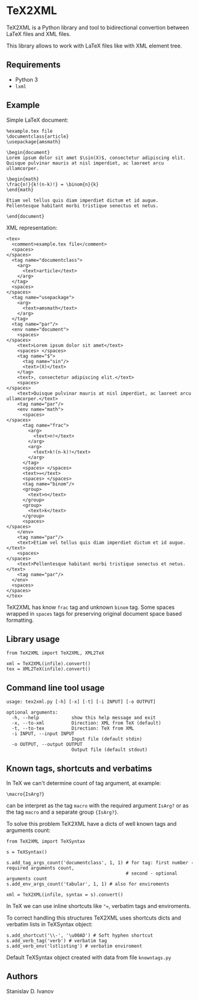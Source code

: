 TeX2XML
=======

TeX2XML is a Python library and tool to bidirectional convertion between LaTeX files and XML files.

This library allows to work with LaTeX files like with XML element tree.

Requirements
------------

* Python 3
* ``lxml``

Example
-------

Simple LaTeX document:

```
%example.tex file
\documentclass{article}
\usepackage{amsmath}

\begin{document}
Lorem ipsum dolor sit amet $\sin(X)$, consectetur adipiscing elit.
Quisque pulvinar mauris at nisl imperdiet, ac laoreet arcu ullamcorper.

\begin{math}
\frac{n!}{k!(n-k)!} = \binom{n}{k}
\end{math}

Etiam vel tellus quis diam imperdiet dictum et id augue.
Pellentesque habitant morbi tristique senectus et netus.

\end{document}
```

XML representation:

```
<tex>
  <comment>example.tex file</comment>
  <spaces>
</spaces>
  <tag name="documentclass">
    <arg>
      <text>article</text>
    </arg>
  </tag>
  <spaces>
</spaces>
  <tag name="usepackage">
    <arg>
      <text>amsmath</text>
    </arg>
  </tag>
  <tag name="par"/>
  <env name="document">
    <spaces>
</spaces>
    <text>Lorem ipsum dolor sit amet</text>
    <spaces> </spaces>
    <tag name="$">
      <tag name="sin"/>
      <text>(X)</text>
    </tag>
    <text>, consectetur adipiscing elit.</text>
    <spaces>
</spaces>
    <text>Quisque pulvinar mauris at nisl imperdiet, ac laoreet arcu ullamcorper.</text>
    <tag name="par"/>
    <env name="math">
      <spaces>
</spaces>
      <tag name="frac">
        <arg>
          <text>n!</text>
        </arg>
        <arg>
          <text>k!(n-k)!</text>
        </arg>
      </tag>
      <spaces> </spaces>
      <text>=</text>
      <spaces> </spaces>
      <tag name="binom"/>
      <group>
        <text>n</text>
      </group>
      <group>
        <text>k</text>
      </group>
      <spaces>
</spaces>
    </env>
    <tag name="par"/>
    <text>Etiam vel tellus quis diam imperdiet dictum et id augue.</text>
    <spaces>
</spaces>
    <text>Pellentesque habitant morbi tristique senectus et netus.</text>
    <tag name="par"/>
  </env>
  <spaces>
</spaces>
</tex>
```

TeX2XML has know ``frac`` tag and unknown ``binom`` tag. Some spaces wrapped in ``spaces`` tags for preserving original document space based formatting.

Library usage
-------------

```
from TeX2XML import TeX2XML, XML2TeX

xml = TeX2XML(infile).convert()
tex = XML2TeX(infile).convert()
```

Command line tool usage
-----------------------

```
usage: tex2xml.py [-h] [-x] [-t] [-i INPUT] [-o OUTPUT]

optional arguments:
  -h, --help            show this help message and exit
  -x, --to-xml          Direction: XML from TeX (default)
  -t, --to-tex          Direction: TeX from XML
  -i INPUT, --input INPUT
                        Input file (default stdin)
  -o OUTPUT, --output OUTPUT
                        Output file (default stdout)
```

Known tags, shortcuts and verbatims
-----------------------------------

In TeX we can't determine count of tag argument, at example:

```
\macro{IsArg?}
```

can be interpret as the tag ``macro`` with the required argument ``IsArg?`` or as the tag ``macro`` and a separate group ``{IsArg?}``.

To solve this problem TeX2XML have a dicts of well known tags and arguments count:

```
from TeX2XML import TeXSyntax

s = TeXSyntax()

s.add_tag_args_count('documentclass', 1, 1) # for tag: first number - required arguments count,
                                            # second - optional arguments count
s.add_env_args_count('tabular', 1, 1) # also for enviroments

xml = TeX2XML(infile, syntax = s).convert()
```

In TeX we can use inline shortcuts like ``"=``, verbatim tags and enviroments.

To correct handling this structures TeX2XML uses shortcuts dicts and verbatim lists in TeXSyntax object:

```
s.add_shortcut('\\-', '\u00AD') # Soft hyphen shortcut
s.add_verb_tag('verb') # verbatim tag
s.add_verb_env('lstlisting') # verbatim enviroment
```

Default TeXSyntax object created with data from file ``knowntags.py``

Authors
-------

Stanislav D. Ivanov
